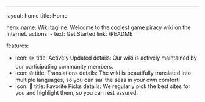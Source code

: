 ---
layout: home
title: Home

hero:
  name: Wiki
  tagline: Welcome to the coolest game piracy wiki on the internet.
  actions: 
    - text: Get Started
      link: /README

features:
  - icon: ✏️
    title: Actively Updated
    details: Our wiki is actively maintained by our participating community members.
  - icon: 🌐
    title: Translations
    details: The wiki is beautifully translated into multiple languages, so you can sail the seas in your own comfort!
  - icon: 🌟
    title: Favorite Picks
    details: We regularly pick the best sites for you and highlight them, so you can rest assured.
